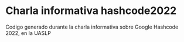 # Charla informativa hashcode2022 

Codigo generado durante la charla informativa sobre Google Hashcode 2022, en la UASLP
